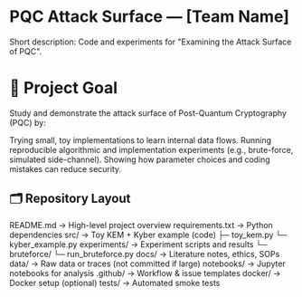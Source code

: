 ﻿# PQC Attack Surface — [Team Name]
Short description: Code and experiments for "Examining the Attack Surface of PQC".

# 🎯 Project Goal

Study and demonstrate the attack surface of Post-Quantum Cryptography (PQC) by:

Trying small, toy implementations to learn internal data flows.
Running reproducible algorithmic and implementation experiments (e.g., brute-force, simulated side-channel).
Showing how parameter choices and coding mistakes can reduce security.

## 🗂️ Repository Layout
README.md                 → High-level project overview
requirements.txt          → Python dependencies
src/                      → Toy KEM + Kyber example (code)
  ├─ toy_kem.py
  └─ kyber_example.py
experiments/              → Experiment scripts and results
  └─ bruteforce/
      └─ run_bruteforce.py
docs/                     → Literature notes, ethics, SOPs
data/                     → Raw data or traces (not committed if large)
notebooks/                → Jupyter notebooks for analysis
.github/                  → Workflow & issue templates
docker/                   → Docker setup (optional)
tests/                    → Automated smoke tests




